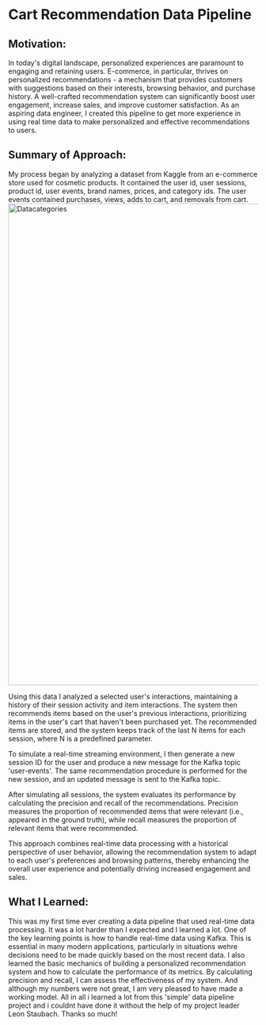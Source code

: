 # Cart Recommendation Data Pipeline

## Motivation:
In today's digital landscape, personalized experiences are paramount to engaging and retaining users. E-commerce, in particular, thrives on personalized recommendations - a mechanism that provides customers with suggestions based on their interests, browsing behavior, and purchase history. A well-crafted recommendation system can significantly boost user engagement, increase sales, and improve customer satisfaction. As an aspiring data engineer, I created this pipeline to get more experience in using real time data to make personalized and effective recommendations to users. 

## Summary of Approach:
My process began by analyzing a dataset from Kaggle from an e-commerce store used for cosmetic products. It contained the user id, user sessions, product id, user events, brand names, prices, and category ids. The user events contained purchases, views, adds to cart, and removals from cart. 
<img width="973" alt="Datacategories" src="https://github.com/ginaiscoding/CartRecommendation/assets/104851148/91738991-f32a-4988-8f4c-f026984df160">

Using this data I analyzed a selected user's interactions, maintaining a history of their session activity and item interactions. The system then recommends items based on the user's previous interactions, prioritizing items in the user's cart that haven't been purchased yet. The recommended items are stored, and the system keeps track of the last N items for each session, where N is a predefined parameter. 

To simulate a real-time streaming environment, I then generate a new session ID for the user and produce a new message for the Kafka topic 'user-events'. The same recommendation procedure is performed for the new session, and an updated message is sent to the Kafka topic.

After simulating all sessions, the system evaluates its performance by calculating the precision and recall of the recommendations. Precision measures the proportion of recommended items that were relevant (i.e., appeared in the ground truth), while recall measures the proportion of relevant items that were recommended.

This approach combines real-time data processing with a historical perspective of user behavior, allowing the recommendation system to adapt to each user's preferences and browsing patterns, thereby enhancing the overall user experience and potentially driving increased engagement and sales.

## What I Learned:
This was my first time ever creating a data pipeline that used real-time data processing. It was a lot harder than I expected and I learned a lot. One of the key learning points is how to handle real-time data using Kafka. This is essential in many modern applications, particularly in situations wehre decisions need to be made quickly based on the most recent data. I also learned the basic mechanics of building a personalized recommendation system and how to calculate the performance of its metrics. By calculating precision and recall, I can assess the effectiveness of my system. And although my numbers were not great, I am very pleased to have made a working model. All in all i learned a lot from this 'simple' data pipeline project and i couldnt have done it without the help of my project leader Leon Staubach. Thanks so much! 
